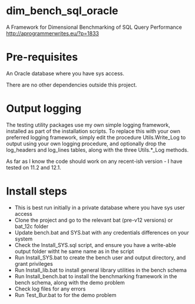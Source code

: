 # dim_bench_sql_oracle

A Framework for Dimensional Benchmarking of SQL Query Performance
    http://aprogrammerwrites.eu/?p=1833

Pre-requisites
==============
An Oracle database where you have sys access.

There are no other dependencies outside this project.

Output logging
==============
The testing utility packages use my own simple logging framework, installed as part of the installation scripts. To replace this with your own preferred logging framework, simply edit the procedure Utils.Write_Log to output using your own logging procedure, and optionally drop the log_headers and log_lines tables, along with the three Utils.*_Log methods.

As far as I know the code should work on any recent-ish version - I have tested on 11.2 and 12.1.

Install steps
=============
- This is best run initially in a private database where you have sys user access
- Clone the project and go to the relevant bat (pre-v12 versions) or bat_12c folder
- Update bench.bat and SYS.bat with any credentials differences on your system
- Check the Install_SYS.sql script, and ensure you have a write-able output folder witht he same name as in the script
- Run Install_SYS.bat to create the bench user and output directory, and grant privileges
- Run Install_lib.bat to install general library utilities in the bench schema
- Run Install_bench.bat to install the benchmarking framework in the bench schema, along with the demo problem
- Check log files for any errors
- Run Test_Bur.bat to for the demo problem

